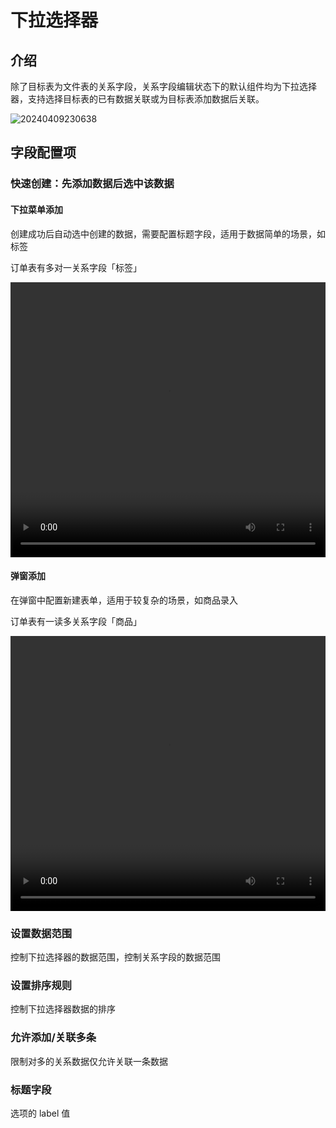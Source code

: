 # 下拉选择器

## 介绍

除了目标表为文件表的关系字段，关系字段编辑状态下的默认组件均为下拉选择器，支持选择目标表的已有数据关联或为目标表添加数据后关联。

![20240409230638](https://nocobase-docs.oss-cn-beijing.aliyuncs.com/20240409230638.png)

## 字段配置项

### 快速创建：先添加数据后选中该数据

#### 下拉菜单添加

创建成功后自动选中创建的数据，需要配置标题字段，适用于数据简单的场景，如标签

订单表有多对一关系字段「标签」

   <video width="100%" height="440" controls>
      <source src="https://nocobase-docs.oss-cn-beijing.aliyuncs.com/20240410113002.mp4" type="video/mp4">
    </video>

#### 弹窗添加

在弹窗中配置新建表单，适用于较复杂的场景，如商品录入

订单表有一读多关系字段「商品」

   <video width="100%" height="440" controls>
      <source src="https://nocobase-docs.oss-cn-beijing.aliyuncs.com/20240410113351.mp4" type="video/mp4">
    </video>

### 设置数据范围

控制下拉选择器的数据范围，控制关系字段的数据范围

### 设置排序规则

控制下拉选择器数据的排序

### 允许添加/关联多条

限制对多的关系数据仅允许关联一条数据

### 标题字段

选项的 label 值
